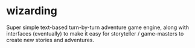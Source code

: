 # wizarding
Super simple text-based turn-by-turn adventure game engine, along with interfaces (eventually) to make it easy for storyteller / game-masters to create new stories and adventures.
